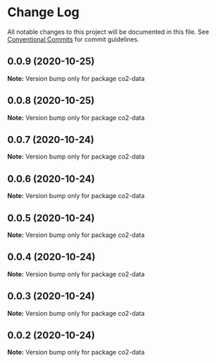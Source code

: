 # Change Log

All notable changes to this project will be documented in this file.
See [Conventional Commits](https://conventionalcommits.org) for commit guidelines.

## 0.0.9 (2020-10-25)

**Note:** Version bump only for package co2-data





## 0.0.8 (2020-10-25)

**Note:** Version bump only for package co2-data





## 0.0.7 (2020-10-24)

**Note:** Version bump only for package co2-data





## 0.0.6 (2020-10-24)

**Note:** Version bump only for package co2-data





## 0.0.5 (2020-10-24)

**Note:** Version bump only for package co2-data





## 0.0.4 (2020-10-24)

**Note:** Version bump only for package co2-data





## 0.0.3 (2020-10-24)

**Note:** Version bump only for package co2-data





## 0.0.2 (2020-10-24)

**Note:** Version bump only for package co2-data
